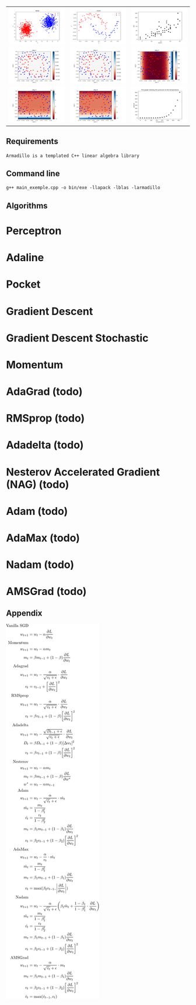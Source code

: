 

<table>

  <tr>
    <td><img src="data_png/blobs.png" width=270 height=100></td>
    <td><img src="data_png/moon.png" width=270 height=100></td>
    <td><img src="data_png/cars.png" width=270 height=100></td>
  </tr>
	
<tr>
    <td><img src="data_png/microchips_deg1.png" width=270 height=100></td>
    <td><img src="data_png/microchips_deg2.png" width=270 height=100></td>
    <td><img src="data_png/microchips_deg4.png" width=270 height=100></td>
  </tr>
  <tr>
    <td><img src="data_png/microchips_deg5.png" width=270 height=100></td>
    <td><img src="data_png/microchips_deg6.png" width=270 height=100></td>
    <td><img src="data_png/pressure.png" width=270 height=100></td>
  </tr>
  
  
 </table>
 
<!-- 
git add -A; git commit -m "moon" ; git push

https://towardsdatascience.com/10-gradient-descent-optimisation-algorithms-86989510b5e9

costs : typeerror-/problemName-AlgorithmName-nameofdata


TODO : change logistic fonction
		fix tp 4
-->
## Requirements
	Armadillo is a templated C++ linear algebra library

## Command line
	g++ main_exemple.cpp -o bin/exe -llapack -lblas -larmadillo

## Algorithms

# Perceptron 

# Adaline

# Pocket

# Gradient Descent

# Gradient Descent Stochastic

# Momentum

# AdaGrad (todo)

# RMSprop (todo)

# Adadelta (todo)

# Nesterov Accelerated Gradient (NAG) (todo)

# Adam (todo)

# AdaMax (todo)

# Nadam (todo)

# AMSGrad (todo)

## Appendix

![Appendix](algorithms/ok.png)


